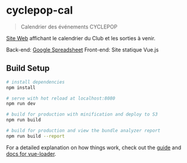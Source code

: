 # cyclepop-cal

> Calendrier des événements CYCLEPOP

[Site Web](http://calendrier.cyclepop.ca.s3-website.ca-central-1.amazonaws.com/#/) affichant le calendrier du Club et les sorties à venir.

Back-end: [Google Spreadsheet](https://docs.google.com/spreadsheets/d/e/2PACX-1vQejSOx7I3HI-7rIDeH4VfNLhtA8ct_zmybYiN-4SquKSiGPIEad9bw397o9XKk_euS5-Ddot1G_yHA/pubhtml)
Front-end: Site statique Vue.js

## Build Setup

```bash
# install dependencies
npm install

# serve with hot reload at localhost:8080
npm run dev

# build for production with minification and deploy to S3
npm run build

# build for production and view the bundle analyzer report
npm run build --report
```

For a detailed explanation on how things work, check out the [guide](http://vuejs-templates.github.io/webpack/) and [docs for vue-loader](http://vuejs.github.io/vue-loader).
